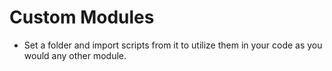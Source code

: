 # Custom Modules

- Set a folder and import scripts from it to utilize them in your code as you would any other module.
